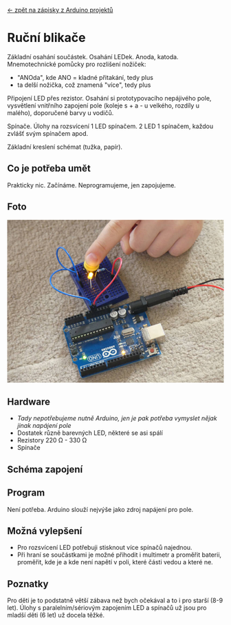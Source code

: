 [← zpět na zápisky z Arduino projektů](../index.md)

# Ruční blikače
Základní osahání součástek. Osahání LEDek. Anoda, katoda. Mnemotechnické pomůcky pro rozlišení nožiček:
* "ANOda", kde ANO = kladné přitakání, tedy plus
* ta delší nožička, což znamená "více", tedy plus

Připojení LED přes rezistor. Osahání si prototypovacího nepájivého pole, vysvětlení vnitřního zapojení pole (koleje s + a - u velkého, rozdíly u malého), doporučené barvy u vodičů.

Spínače. Úlohy na rozsvícení 1 LED spínačem. 2 LED 1 spínačem, každou zvlášť svým spínačem apod.

Základní kreslení schémat (tužka, papír).
## Co je potřeba umět
Prakticky nic. Začínáme. Neprogramujeme, jen zapojujeme.
## Foto
![Zapojená LED](P1120575.JPG)
## Hardware
* _Tady nepotřebujeme nutně Arduino, jen je pak potřeba vymyslet nějak jinak napájení pole_
* Dostatek různě barevných LED, některé se asi spálí
* Rezistory 220&nbsp;Ω - 330&nbsp;Ω
* Spínače
## Schéma zapojení
## Program
Není potřeba. Arduino slouží nejvýše jako zdroj napájení pro pole.
## Možná vylepšení
* Pro rozsvícení LED potřebuji stisknout více spínačů najednou.
* Při hraní se součástkami je možné přihodit i multimetr a proměřit baterii, proměřit, kde je a kde není napětí v poli, které části vedou a které ne.
## Poznatky
Pro děti je to podstatně větší zábava než bych očekával a to i pro starší (8-9 let). Úlohy s paralelním/sériovým zapojením LED a spínačů už jsou pro mladší děti (6 let) už docela těžké.